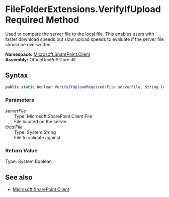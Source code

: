 # FileFolderExtensions.VerifyIfUploadRequired Method  
Used to compare the server file to the local file. This enables users with faster download speeds but slow upload speeds to evaluate if the server file should be overwritten.  

**Namespace:** [Microsoft.SharePoint.Client](Microsoft.SharePoint.Client.md)  
**Assembly:** OfficeDevPnP.Core.dll  
## Syntax
```C#
public static boolean VerifyIfUploadRequired(File serverFile, String localFile)
```
### Parameters
*serverFile*  
&emsp;&emsp;Type: Microsoft.SharePoint.Client.File  
&emsp;&emsp;File located on the server.  
*localFile*  
&emsp;&emsp;Type: System.String  
&emsp;&emsp;File to validate against.  
### Return Value
Type: System.Boolean  

## See also
- [Microsoft.SharePoint.Client](Microsoft.SharePoint.Client.md)

